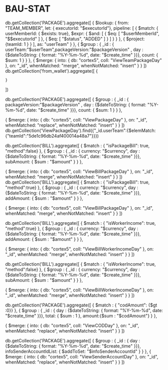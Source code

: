 # BAU-STAT
db.getCollection('PACKAGE').aggregate([
    {
     $lookup:
       {
         from: "TEAM_MEMBER",
           let: { executorId: "$executorId"},
           pipeline: [
              { $match:
                 {  userMemberId: { $exists: true},
                   $expr:
                    { $and:
                       [
                        { $eq: [ "$userMemberId",  "$$executorId" ] },
                         { $eq: [ "$status",  "ADDED" ] }
                       ]
                    }
                 }
              },
              { $project: {teamId: 1 } }
           ],
           as: "userTeam"
       }
   },
   {
       $group : {
           _id : { userTeam:"$userTeam",packageVersion:"$packageVersion" , day : {$dateToString: { format: "%Y-%m-%d", date: "$create_time" }}},
           count: { $sum: 1 }
       }
   },
   { $merge: {
         into: { db: "cortex5", coll: "ViewTeamPackageDay" },
         on: "_id",
         whenMatched:  "merge",
         whenNotMatched: "insert"
   } }
])
db.getCollection('from_wallet').aggregate([
    {
        
    }
])


db.getCollection('PACKAGE').aggregate([
    {
       $group : {
           _id : { packageVersion:"$packageVersion" , day : {$dateToString: { format: "%Y-%m-%d", date: "$create_time" }}},
           count: { $sum: 1 }
        }
    },

   { $merge: {
         into: { db: "cortex5", coll: "ViewPackageDay" },
         on: "_id",
         whenMatched:  "replace",
         whenNotMatched: "insert"
   } }
])
db.getCollection('ViewPackageDay').find({"_id.userTeam":{$elemMatch:{"teamId":"5de1c96db24af400014a48a7"}}})


db.getCollection('BILL').aggregate([
    {
        $match : { "isPackageBill": true,  "method":false}
    },
    {
       $group : {
           _id : {  currency: "$currency", day : {$dateToString: { format: "%Y-%m-%d", date: "$create_time" }}},
            subAmount: { 
               $sum : "$amount"
           }
        }
    },

   { $merge: {
         into: { db: "cortex5", coll: "ViewBillPackageDay" },
         on: "_id",
         whenMatched:  "merge",
         whenNotMatched: "insert"
   } }
])
db.getCollection('BILL').aggregate([
    {
        $match : { "isPackageBill": true,  "method":true}
    },
    {
       $group : {
           _id : {  currency: "$currency", day : {$dateToString: { format: "%Y-%m-%d", date: "$create_time" }}},
            addAmount: { 
               $sum : "$amount"
           }
        }
    },

   { $merge: {
         into: { db: "cortex5", coll: "ViewBillPackageDay" },
         on: "_id",
         whenMatched:  "merge",
         whenNotMatched: "insert"
   } }
])

db.getCollection('BILL').aggregate([
    {
        $match : { "isWorkerIncome": true,  "method":true}
    },
    {
       $group : {
           _id : {  currency: "$currency", day : {$dateToString: { format: "%Y-%m-%d", date: "$create_time" }}},
           addAmount: { 
               $sum : "$amount"
           }
        }
    },

   { $merge: {
         into: { db: "cortex5", coll: "ViewBillWorkerIncomeDay" },
         on: "_id",
         whenMatched:  "merge",
         whenNotMatched: "insert"
   } }
])

db.getCollection('BILL').aggregate([
    {
        $match : { "isWorkerIncome": true,  "method":false}
    },
    {
       $group : {
           _id : {  currency: "$currency", day : {$dateToString: { format: "%Y-%m-%d", date: "$create_time" }}},
           subAmount: { 
               $sum : "$amount"
           }
        }
    },

   { $merge: {
         into: { db: "cortex5", coll: "ViewBillWorkerIncomeDay" },
         on: "_id",
         whenMatched:  "merge",
         whenNotMatched: "insert"
   } }
])

db.getCollection('PACKAGE').aggregate([
    {
        $match : { "codAmount": {$gt :0}}
    },
    {
       $group : {
           _id : {  day : {$dateToString: { format: "%Y-%m-%d", date: "$create_time" }}},
           total: { 
               $sum : 1
           },
           amount:{$sum : "$codAmount"}
        }
    },

   { $merge: {
         into: { db: "cortex5", coll: "ViewCODDay" },
         on: "_id",
         whenMatched:  "replace",
         whenNotMatched: "insert"
   } }
])

db.getCollection('PACKAGE').aggregate([
    { 
      $group : {
           _id : {   day : {$dateToString: { format: "%Y-%m-%d", date: "$create_time" }}},
           infoSenderAccountIdList: { $addToSet: "$infoSenderAccountId" }
        }
    },
   { $merge: {
         into: { db: "cortex5", coll: "ViewSenderAccountDay" },
         on: "_id",
         whenMatched:  "replace",
         whenNotMatched: "insert"
   } }
])